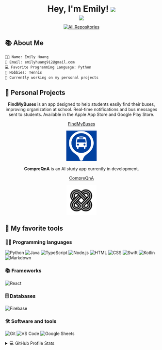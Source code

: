 <h1 align="center" style="margin-bottom: 5px;">
  Hey, I'm Emily! <img src="https://media.giphy.com/media/hvRJCLFzcasrR4ia7z/giphy.gif" width="29">
</h1>

<p align="center" style="margin: 0;">
  <img src="https://readme-typing-svg.herokuapp.com/?lines=Always+Learning+New+Things&font=Fira%20Code&center=true&width=440&height=45&color=004080&vCenter=true&size=23">
</p>

<p align="center" style="margin: 10px 0;">
  <a href="https://github.com/EmilyHuang111?tab=repositories&sort=stargazers">
    <img alt="All Repositories" title="All Repositories" src="https://custom-icon-badges.herokuapp.com/badge/-All%20Repos-5A9BD6?style=for-the-badge&logoColor=white&logo=repo"/>
  </a>


## 📚 About Me

```diff 
👨‍💻 Name: Emily Huang
📧 Email: emilyhuang912@gmail.com
💻 Favorite Programming Language: Python
🎾 Hobbies: Tennis
🔭 Currently working on my personal projects

```
## 🌟 Personal Projects

<p align="center">
  <strong>FindMyBuses</strong> is an app designed to help students easily find their buses, improving organization at school. Real-time notifications and bus messages sent to students. Available in the Apple App Store and Google Play Store.

<p align="center">
  <a href="https://apps.apple.com/us/app/findmybuses/id6648756305">FindMyBuses</a>

<p align="center">
  <img src="FindMyBuses.gif" alt="FindMyBuses App Icon" width="100">


<p align="center">
  <strong>CompreQnA</strong> is an AI study app currently in development.

<p align="center">
  <a href="https://compreqna.com">CompreQnA</a>

<p align="center">
  <img src="ezgif.com-animated-gif-maker (1).gif" alt="CompreQnA App Icon" width="100">



## 🚀 My favorite tools
### 👨‍💻 Programming languages
![Python](https://img.shields.io/badge/Python-3776AB?style=flat-square&logo=python&logoColor=white)
![Java](https://img.shields.io/badge/Java-007396?style=flat-square&logo=java&logoColor=white)
![TypeScript](https://img.shields.io/badge/TypeScript-3178C6?style=flat-square&logo=typescript&logoColor=white)
![Node.js](https://img.shields.io/badge/Node.js-339933?style=flat-square&logo=nodedotjs&logoColor=white)
![HTML](https://img.shields.io/badge/HTML-E34F26?style=flat-square&logo=html5&logoColor=white)
![CSS](https://img.shields.io/badge/CSS-1572B6?style=flat-square&logo=css3&logoColor=white)
![Swift](https://img.shields.io/badge/Swift-FA7343?style=flat-square&logo=swift&logoColor=white)
![Kotlin](https://img.shields.io/badge/Kotlin-0095D5?style=flat-square&logo=kotlin&logoColor=white)
![Markdown](https://img.shields.io/badge/Markdown-000000?style=flat-square&logo=markdown&logoColor=white)


### 📚 Frameworks
![React](https://img.shields.io/badge/React-61DAFB?style=flat-square&logo=react&logoColor=white)

### 🗄️ Databases
![Firebase](https://img.shields.io/badge/Firebase-FFCA28?style=flat-square&logo=firebase&logoColor=black)

### 🛠️ Software and tools
![Git](https://img.shields.io/badge/Git-F05032?style=flat-square&logo=git&logoColor=white)
![VS Code](https://img.shields.io/badge/Visual_Studio_Code-007ACC?style=flat-square&logo=visualstudiocode&logoColor=white)
![Google Sheets](https://img.shields.io/badge/Google_Sheets-34A853?style=flat-square&logo=googlesheets&logoColor=white)


<details> 
  <summary>💻 GitHub Profile Stats</summary>
  <br/>
    <p align="center"><img src="https://github-readme-stats.vercel.app/api?username=EmilyHuang111&show_icons=true&theme=tokyonight" /></p>
    <p align="center"><img src="https://github-readme-stats.vercel.app/api/top-langs/?username=EmilyHuang111&layout=compact&theme=blueberry" /></p>
  <br/>





